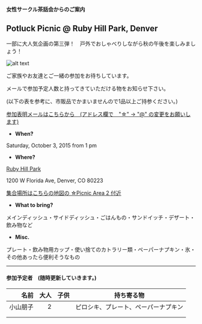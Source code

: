 #### 女性サークル茶話会からのご案内
## Potluck Picnic @ Ruby Hill Park, Denver
一部に大人気企画の第三弾！　戸外でおしゃべりしながら秋の午後を楽しみましょう！ 

![alt text](http://static1.squarespace.com/static/50940f26e4b05d6afda39c71/t/509aa126e4b0472f6bf1bcdc/1352311079199/20111024__pavillion%7Ep1.jpg?format=750w)

ご家族やお友達とご一緒の参加をお待ちしています。

メールで参加予定人数と持ってきていただける物をお知らせ下さい。

(以下の表を参考に、市販品でかまいませんので1品以上ご持参ください。)

<a href="mailto:tomoko.kd☆gmail.com?subject=Potluck Picnic @ Ruby Hill Park">参加表明メールはこちらから　(アドレス欄で　"☆" -> "@" の変更をお願いします)</a>


* __When?__ 

Saturday, October 3, 2015 from 1 pm


* __Where?__ 

[Ruby Hill Park](https://www.google.com/maps/place/Ruby+Hill+Park/@39.6858296,-105.0043237,16z/data=!3m1!4b1!4m2!3m1!1s0x876c7fa3495e7ab7:0x9d3da3ab45c18b98 "Where?")

1200 W Florida Ave, Denver, CO 80223

[集合場所はこちらの地図の ☆Picnic Area 2 付近](http://www.denvergov.org/portals/747/documents/parkart/ParkArt_Ruby%20Hill%20Park.pdf)

* __What to bring?__

メインディッシュ・サイドディッシュ・ごはんもの・サンドイッチ・デザート・飲み物など

* __Misc.__

プレート・飲み物用カップ・使い捨てのカトラリー類・ペーパーナプキン・氷・その他あったら便利そうなもの

***
#### 参加予定者　(随時更新していきます。)
| 名前　|大人|子供| 持ち寄る物|
|--------:|---:|---:|:---------:|
|小山朋子|2| |ピロシキ、プレート、ペーパーナプキン|
| | | | |
| | | | |
